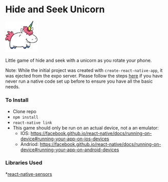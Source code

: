 # Hide and Seek Unicorn

<img src="./assets/images/unicorn.png" width="100"/>

Little game of hide and seek with a unicorn as you rotate your phone.

Note: While the initial project was created with `create-react-native-app`, it was ejected from the expo server. Please follow the steps [here](https://facebook.github.io/react-native/docs/getting-started.html#installing-dependencies) if you have never run a native code set up before to ensure you have all the basic needs.

### To Install
* Clone repo
* `npm install`
* `react-native link`
* This game should only be run on an actual device, not a an emulator:
    * IOS: https://facebook.github.io/react-native/docs/running-on-device#running-your-app-on-ios-devices
    * Andriod: https://facebook.github.io/react-native/docs/running-on-device#running-your-app-on-android-devices
    
### Libraries Used
*[react-native-sensors](https://react-native-sensors.github.io/)
